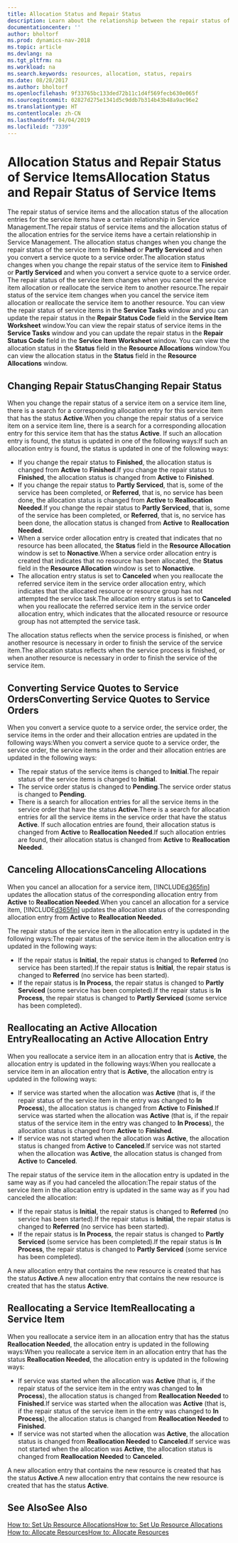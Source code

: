 ```yaml
---
title: Allocation Status and Repair Status
description: Learn about the relationship between the repair status of service items and the allocation status of the allocation entries for them.
documentationcenter: ''
author: bholtorf
ms.prod: dynamics-nav-2018
ms.topic: article
ms.devlang: na
ms.tgt_pltfrm: na
ms.workload: na
ms.search.keywords: resources, allocation, status, repairs
ms.date: 08/28/2017
ms.author: bholtorf
ms.openlocfilehash: 9f33765bc133ded72b11c1d4f569fecb630e065f
ms.sourcegitcommit: 02827d275e1341d5c9ddb7b314b43b48a9ac96e2
ms.translationtype: HT
ms.contentlocale: zh-CN
ms.lasthandoff: 04/04/2019
ms.locfileid: "7339"
---
```

# <a name="allocation-status-and-repair-status-of-service-items"></a><span data-ttu-id="c1580-103">Allocation Status and Repair Status of Service Items</span><span class="sxs-lookup"><span data-stu-id="c1580-103">Allocation Status and Repair Status of Service Items</span></span>
<span data-ttu-id="c1580-104">The repair status of service items and the allocation status of the allocation entries for the service items have a certain relationship in Service Management.</span><span class="sxs-lookup"><span data-stu-id="c1580-104">The repair status of service items and the allocation status of the allocation entries for the service items have a certain relationship in Service Management.</span></span> <span data-ttu-id="c1580-105">The allocation status changes when you change the repair status of the service item to **Finished** or **Partly Serviced** and when you convert a service quote to a service order.</span><span class="sxs-lookup"><span data-stu-id="c1580-105">The allocation status changes when you change the repair status of the service item to **Finished** or **Partly Serviced** and when you convert a service quote to a service order.</span></span> <span data-ttu-id="c1580-106">The repair status of the service item changes when you cancel the service item allocation or reallocate the service item to another resource.</span><span class="sxs-lookup"><span data-stu-id="c1580-106">The repair status of the service item changes when you cancel the service item allocation or reallocate the service item to another resource.</span></span> <span data-ttu-id="c1580-107">You can view the repair status of service items in the **Service Tasks** window and you can update the repair status in the **Repair Status Code** field in the **Service Item Worksheet** window.</span><span class="sxs-lookup"><span data-stu-id="c1580-107">You can view the repair status of service items in the **Service Tasks** window and you can update the repair status in the **Repair Status Code** field in the **Service Item Worksheet** window.</span></span> <span data-ttu-id="c1580-108">You can view the allocation status in the **Status** field in the **Resource Allocations** window.</span><span class="sxs-lookup"><span data-stu-id="c1580-108">You can view the allocation status in the **Status** field in the **Resource Allocations** window.</span></span>  
  
## <a name="changing-repair-status"></a><span data-ttu-id="c1580-109">Changing Repair Status</span><span class="sxs-lookup"><span data-stu-id="c1580-109">Changing Repair Status</span></span>  
<span data-ttu-id="c1580-110">When you change the repair status of a service item on a service item line, there is a search for a corresponding allocation entry for this service item that has the status **Active**.</span><span class="sxs-lookup"><span data-stu-id="c1580-110">When you change the repair status of a service item on a service item line, there is a search for a corresponding allocation entry for this service item that has the status **Active**.</span></span> <span data-ttu-id="c1580-111">If such an allocation entry is found, the status is updated in one of the following ways:</span><span class="sxs-lookup"><span data-stu-id="c1580-111">If such an allocation entry is found, the status is updated in one of the following ways:</span></span>  
  
* <span data-ttu-id="c1580-112">If you change the repair status to **Finished**, the allocation status is changed from **Active** to **Finished**.</span><span class="sxs-lookup"><span data-stu-id="c1580-112">If you change the repair status to **Finished**, the allocation status is changed from **Active** to **Finished**.</span></span>  
* <span data-ttu-id="c1580-113">If you change the repair status to **Partly Serviced**, that is, some of the service has been completed, or **Referred**, that is, no service has been done, the allocation status is changed from **Active** to **Reallocation Needed**.</span><span class="sxs-lookup"><span data-stu-id="c1580-113">If you change the repair status to **Partly Serviced**, that is, some of the service has been completed, or **Referred**, that is, no service has been done, the allocation status is changed from **Active** to **Reallocation Needed**.</span></span>  
* <span data-ttu-id="c1580-114">When a service order allocation entry is created that indicates that no resource has been allocated, the **Status** field in the **Resource Allocation** window is set to **Nonactive**.</span><span class="sxs-lookup"><span data-stu-id="c1580-114">When a service order allocation entry is created that indicates that no resource has been allocated, the **Status** field in the **Resource Allocation** window is set to **Nonactive**.</span></span>  
* <span data-ttu-id="c1580-115">The allocation entry status is set to **Canceled** when you reallocate the referred service item in the service order allocation entry, which indicates that the allocated resource or resource group has not attempted the service task.</span><span class="sxs-lookup"><span data-stu-id="c1580-115">The allocation entry status is set to **Canceled** when you reallocate the referred service item in the service order allocation entry, which indicates that the allocated resource or resource group has not attempted the service task.</span></span>  
  
<span data-ttu-id="c1580-116">The allocation status reflects when the service process is finished, or when another resource is necessary in order to finish the service of the service item.</span><span class="sxs-lookup"><span data-stu-id="c1580-116">The allocation status reflects when the service process is finished, or when another resource is necessary in order to finish the service of the service item.</span></span>  
  
## <a name="converting-service-quotes-to-service-orders"></a><span data-ttu-id="c1580-117">Converting Service Quotes to Service Orders</span><span class="sxs-lookup"><span data-stu-id="c1580-117">Converting Service Quotes to Service Orders</span></span>  
<span data-ttu-id="c1580-118">When you convert a service quote to a service order, the service order, the service items in the order and their allocation entries are updated in the following ways:</span><span class="sxs-lookup"><span data-stu-id="c1580-118">When you convert a service quote to a service order, the service order, the service items in the order and their allocation entries are updated in the following ways:</span></span>  
  
* <span data-ttu-id="c1580-119">The repair status of the service items is changed to **Initial**.</span><span class="sxs-lookup"><span data-stu-id="c1580-119">The repair status of the service items is changed to **Initial**.</span></span>  
* <span data-ttu-id="c1580-120">The service order status is changed to **Pending**.</span><span class="sxs-lookup"><span data-stu-id="c1580-120">The service order status is changed to **Pending**.</span></span>  
* <span data-ttu-id="c1580-121">There is a search for allocation entries for all the service items in the service order that have the status **Active**.</span><span class="sxs-lookup"><span data-stu-id="c1580-121">There is a search for allocation entries for all the service items in the service order that have the status **Active**.</span></span> <span data-ttu-id="c1580-122">If such allocation entries are found, their allocation status is changed from **Active** to **Reallocation Needed**.</span><span class="sxs-lookup"><span data-stu-id="c1580-122">If such allocation entries are found, their allocation status is changed from **Active** to **Reallocation Needed**.</span></span>  
  
## <a name="canceling-allocations"></a><span data-ttu-id="c1580-123">Canceling Allocations</span><span class="sxs-lookup"><span data-stu-id="c1580-123">Canceling Allocations</span></span>  
<span data-ttu-id="c1580-124">When you cancel an allocation for a service item, [!INCLUDE[d365fin](includes/d365fin_md.md)] updates the allocation status of the corresponding allocation entry from **Active** to **Reallocation Needed**.</span><span class="sxs-lookup"><span data-stu-id="c1580-124">When you cancel an allocation for a service item, [!INCLUDE[d365fin](includes/d365fin_md.md)] updates the allocation status of the corresponding allocation entry from **Active** to **Reallocation Needed**.</span></span>

<span data-ttu-id="c1580-125">The repair status of the service item in the allocation entry is updated in the following ways:</span><span class="sxs-lookup"><span data-stu-id="c1580-125">The repair status of the service item in the allocation entry is updated in the following ways:</span></span>  
  
* <span data-ttu-id="c1580-126">If the repair status is **Initial**, the repair status is changed to **Referred** (no service has been started).</span><span class="sxs-lookup"><span data-stu-id="c1580-126">If the repair status is **Initial**, the repair status is changed to **Referred** (no service has been started).</span></span>  
* <span data-ttu-id="c1580-127">If the repair status is **In Process**, the repair status is changed to **Partly Serviced** (some service has been completed).</span><span class="sxs-lookup"><span data-stu-id="c1580-127">If the repair status is **In Process**, the repair status is changed to **Partly Serviced** (some service has been completed).</span></span>  
  
## <a name="reallocating-an-active-allocation-entry"></a><span data-ttu-id="c1580-128">Reallocating an Active Allocation Entry</span><span class="sxs-lookup"><span data-stu-id="c1580-128">Reallocating an Active Allocation Entry</span></span>  
<span data-ttu-id="c1580-129">When you reallocate a service item in an allocation entry that is **Active**, the allocation entry is updated in the following ways:</span><span class="sxs-lookup"><span data-stu-id="c1580-129">When you reallocate a service item in an allocation entry that is **Active**, the allocation entry is updated in the following ways:</span></span>  
  
* <span data-ttu-id="c1580-130">If service was started when the allocation was **Active** (that is, if the repair status of the service item in the entry was changed to **In Process**), the allocation status is changed from **Active** to **Finished**.</span><span class="sxs-lookup"><span data-stu-id="c1580-130">If service was started when the allocation was **Active** (that is, if the repair status of the service item in the entry was changed to **In Process**), the allocation status is changed from **Active** to **Finished**.</span></span>  
* <span data-ttu-id="c1580-131">If service was not started when the allocation was **Active**, the allocation status is changed from **Active** to **Canceled**.</span><span class="sxs-lookup"><span data-stu-id="c1580-131">If service was not started when the allocation was **Active**, the allocation status is changed from **Active** to **Canceled**.</span></span>  
  
<span data-ttu-id="c1580-132">The repair status of the service item in the allocation entry is updated in the same way as if you had canceled the allocation:</span><span class="sxs-lookup"><span data-stu-id="c1580-132">The repair status of the service item in the allocation entry is updated in the same way as if you had canceled the allocation:</span></span>  
  
* <span data-ttu-id="c1580-133">If the repair status is **Initial**, the repair status is changed to **Referred** (no service has been started).</span><span class="sxs-lookup"><span data-stu-id="c1580-133">If the repair status is **Initial**, the repair status is changed to **Referred** (no service has been started).</span></span>  
* <span data-ttu-id="c1580-134">If the repair status is **In Process**, the repair status is changed to **Partly Serviced** (some service has been completed).</span><span class="sxs-lookup"><span data-stu-id="c1580-134">If the repair status is **In Process**, the repair status is changed to **Partly Serviced** (some service has been completed).</span></span>  
  
<span data-ttu-id="c1580-135">A new allocation entry that contains the new resource is created that has the status **Active**.</span><span class="sxs-lookup"><span data-stu-id="c1580-135">A new allocation entry that contains the new resource is created that has the status **Active**.</span></span>  
  
## <a name="reallocating-a-service-item"></a><span data-ttu-id="c1580-136">Reallocating a Service Item</span><span class="sxs-lookup"><span data-stu-id="c1580-136">Reallocating a Service Item</span></span>  
<span data-ttu-id="c1580-137">When you reallocate a service item in an allocation entry that has the status **Reallocation Needed**, the allocation entry is updated in the following ways:</span><span class="sxs-lookup"><span data-stu-id="c1580-137">When you reallocate a service item in an allocation entry that has the status **Reallocation Needed**, the allocation entry is updated in the following ways:</span></span>  
  
* <span data-ttu-id="c1580-138">If service was started when the allocation was **Active** (that is, if the repair status of the service item in the entry was changed to **In Process**), the allocation status is changed from **Reallocation Needed** to **Finished**.</span><span class="sxs-lookup"><span data-stu-id="c1580-138">If service was started when the allocation was **Active** (that is, if the repair status of the service item in the entry was changed to **In Process**), the allocation status is changed from **Reallocation Needed** to **Finished**.</span></span>  
* <span data-ttu-id="c1580-139">If service was not started when the allocation was **Active**, the allocation status is changed from **Reallocation Needed** to **Canceled**.</span><span class="sxs-lookup"><span data-stu-id="c1580-139">If service was not started when the allocation was **Active**, the allocation status is changed from **Reallocation Needed** to **Canceled**.</span></span>  
  
<span data-ttu-id="c1580-140">A new allocation entry that contains the new resource is created that has the status **Active**.</span><span class="sxs-lookup"><span data-stu-id="c1580-140">A new allocation entry that contains the new resource is created that has the status **Active**.</span></span>  
  
## <a name="see-also"></a><span data-ttu-id="c1580-141">See Also</span><span class="sxs-lookup"><span data-stu-id="c1580-141">See Also</span></span>  
[<span data-ttu-id="c1580-142">How to: Set Up Resource Allocations</span><span class="sxs-lookup"><span data-stu-id="c1580-142">How to: Set Up Resource Allocations</span></span>](service-how-setup-resource-allocation.md)  
[<span data-ttu-id="c1580-143">How to: Allocate Resources</span><span class="sxs-lookup"><span data-stu-id="c1580-143">How to: Allocate Resources</span></span>](service-how-to-allocate-resources.md)  

